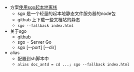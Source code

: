 - 方案[使用sgo起本地离线](https://juejin.cn/post/6844903901829971982)
	- sgo 是一个轻量的起本地静态文件服务器的node包
	- github 上下载一些文档站的静态
	- `sgo --fallback index.html`
- 关于sgo
	- [github](https://github.com/jaywcjlove/sgo)
	- sgo = Server Go
	- sgo [--port] [--dir]
- alias
	- 配置到sh脚本中
	- `alias doc_antd = cd ...; sgo --fallback index.html`